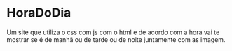 # HoraDoDia
Um site que utiliza o css com js com o html e de acordo com a hora vai te mostrar se é de manhã ou de tarde ou de noite juntamente com as imagem.
